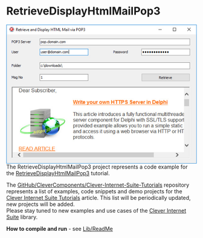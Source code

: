 # RetrieveDisplayHtmlMailPop3

<img align="left" src="screenshot.jpg"/>

The RetrieveDisplayHtmlMailPop3 project represents a code example for the [RetrieveDisplayHtmlMailPop3](https://www.clevercomponents.com/portal/kb/a145/retrieve-display-html-mail-pop3.aspx) tutorial.



The [GitHub/CleverComponents/Clever-Internet-Suite-Tutorials](https://github.com/CleverComponents/Clever-Internet-Suite-Tutorials) repository represents a list of examples, code snippets and demo projects for the [Clever Internet Suite Tutorials](https://www.clevercomponents.com/articles/article035/) article. This list will be periodically updated, new projects will be added.   
Please stay tuned to new examples and use cases of the [Clever Internet Suite](https://www.clevercomponents.com/products/inetsuite/) library.

**How to compile and run** - see [Lib/ReadMe](./Lib/ReadMe.md)   
